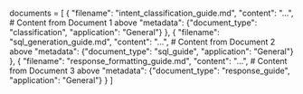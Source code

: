 documents = [
    {
        "filename": "intent_classification_guide.md",
        "content": "...",  # Content from Document 1 above
        "metadata": {"document_type": "classification", "application": "General"}
    },
    {
        "filename": "sql_generation_guide.md",
        "content": "...",  # Content from Document 2 above
        "metadata": {"document_type": "sql_guide", "application": "General"}
    },
    {
        "filename": "response_formatting_guide.md",
        "content": "...",  # Content from Document 3 above
        "metadata": {"document_type": "response_guide", "application": "General"}
    }
]

